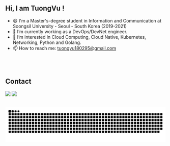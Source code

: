 <!--
**vutuong/vutuong** is a ✨ _special_ ✨ repository because its `README.md` (this file) appears on your GitHub profile.

Here are some ideas to get you started:

- 🔭 I’m currently working as a DevOps and DevNet engineer.
- 🌱 I’m currently learning cloud 
- 👯 I’m looking to collaborate on ...
- 🤔 I’m looking for help with ...
- 💬 Ask me about ...
- 📫 How to reach me: ...
- 😄 Pronouns: ...
- ⚡ Fun fact: ...
-->
## Hi, I am TuongVu !
- 😄 I'm a Master's-degree student in Information and Communication at Soongsil University - Seoul - South Korea (2019-2021)
- 🔭 I’m currently working as a DevOps/DevNet engineer.
- 🌱 I’m interested in Cloud Computing, Cloud Native, Kubernetes, Networking, Python and Golang.
- 📫 How to reach me: tuongvu180295@gmail.com
</br>
  
</br>

## Contact 
<div> 
  <a href="https://www.linkedin.com/in/tuongvx" target="_blank"><img src="https://img.shields.io/badge/-LinkedIn-%230077B5?style=for-the-badge&logo=linkedin&logoColor=white" target="_blank"></a> 
  <a href = "mailto: tuongvu180295@gmail.com"><img src="https://img.shields.io/badge/-Gmail-%23333?style=for-the-badge&logo=gmail&logoColor=white" target="_blank"></a>
 </br>
</br>

![Snake animation](https://github.com/vutuong/vutuong/blob/output/github-contribution-grid-snake.svg)

</div>


